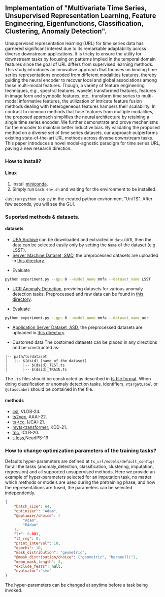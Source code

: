 ## Implementation of "Multivariate Time Series, Unsupervised Representation Learning, Feature Engineering, Eigenfunctions, Classification, Clustering, Anomaly Detection".
Unsupervised representation learning (URL) for time series data has garnered significant interest due to its remarkable adaptability across diverse downstream applications. It is tricky to ensure the utility for downstream tasks by focusing on patterns implied in the temporal domain features since the goal of URL differs from supervised learning methods. This study introduces an innovative approach that focuses on binding time series representations encoded from different modalities features, thereby guiding the neural encoder to recover local and global associations among these multi-modal features. Though, a variety of feature engineering techniques, e.g., spectral features, wavelet transformed features, features in image form and symbolic features, etc., transform time series to multi-modal informative features, the utilization of intricate feature fusion methods dealing with heterogeneous features hampers their scalability. In contrast to common methods that fuse features from multiple modalities, the proposed approach simplifies the neural architecture by retaining a single time series encoder. We further demonstrate and prove mechanisms for the encoder to maintain better inductive bias. By validating the proposed method on a diverse set of time series datasets, our approach outperforms existing state-of-the-art URL methods across diverse downstream tasks. This paper introduces a novel model-agnostic paradigm for time series URL, paving a new research direction.


### How to Install?
#### Linux
1. Install [miniconda](https://docs.anaconda.com/anaconda/install/linux/).
2. Simply run `bash env.sh` and waiting for the environment to be installed.

Just run `python app.py` in the created python environment "UniTS". After few seconds, you will see the GUI.


### Suported methods & datasets.

#### datasets
* [UEA Archive](http://www.timeseriesclassification.com/) can be downloaded and extracted in `data/UCR`, then the data can be selected easily only by setting the `Name` of the dataset (e.g. LSST).
* [Server Machine
Dataset, SMD](https://dl.acm.org/doi/10.1145/3292500.3330672), the preprocessed datasets are uploaded in [this directory](data/InTerFusion).

- Evaluate
```bash
python experiment.py --gpu 0 --model_name mmfa --dataset_name LSST
```


* [UCR Anomaly Detection](https://www.cs.ucr.edu/%7Eeamonn/time_series_data_2018/), providing datasets for various anomaly detection tasks. Preprocessed and raw data can be found in [this directory](data/AnomalyDatasets_2021).

- Evaluate
```bash
python experiment.py --gpu 0 --model_name mmfa --dataset_name ucr
```


* [Application Server Dataset, ASD](https://dl.acm.org/doi/10.1145/3447548.3467075), the preprocessed datasets are uploaded in [this directory](data/InTerFusion).


* Customed data
The costomed datasets can be placed in any directions and be constructed as:
```
|-- path/to/dataset
|   |-- $(dsid) (name of the dataset)
|       |-- $(dsid)_TEST.ts
|       |-- $(dsid)_TRAIN.ts
```
The `.ts` files should be constructed as described in [ts file format](https://www.sktime.net/en/stable/api_reference/file_specifications/ts.html).
When doing classification or anomaly detection tasks, identifiers, `@targetLabel` or `@classLabel` should be contained in the file.

#### methods

* [csl](https://arxiv.org/abs/2305.18888), VLDB-24.
* [ts2vec](https://arxiv.org/abs/1907.05321), AAAI-22.
* [ts-tcc](https://www.ijcai.org/proceedings/2021/0324.pdf), IJCAI-21.
* [mvts-transformer](https://arxiv.org/abs/2010.02803), KDD-21.
* [tnc](https://arxiv.org/abs/2106.00750), ICLR-20.
* [t-loss](https://papers.nips.cc/paper_files/paper/2019/file/53c6de78244e9f528eb3e1cda69699bb-Paper.pdf),NeurIPS-19

### How to change optimization parameters of the training tasks?

Defaults hyper-parameters are defined at `ts_url/models/default_configs` for all the tasks (anomaly_detection, classification, clustering, imputation, regression) and all supported unsupervised methods.
Here we provide an example of hyper-parameters selected for an imputation task, no matter which methods or models are used during the pretraining phase, and how the representations are fused, the parameters can be selected independently.
```json
{
    "batch_size": 64,
    "optimizer": "Adam",
    "@optimier/choice": [
        "Adam",
        "RAdam"
    ],
    "lr": 0.001,
    "l2_reg": 0,
    "print_interval": 10,
    "epochs": 10,
    "mask_distribution": "geometric",
    "@mask_distribution/choice": ["geometric", "bernoulli"],
    "mean_mask_length": 3,
    "exclude_feats": null,
    "evaluator":"svm"
}
```
The hyper-parameters can be changed at anytime before a task being invoked.

